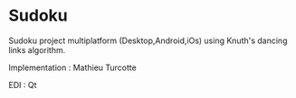 # Sudoku
Sudoku project multiplatform (Desktop,Android,iOs) using Knuth's dancing links algorithm.

Implementation : Mathieu Turcotte

EDI : Qt

